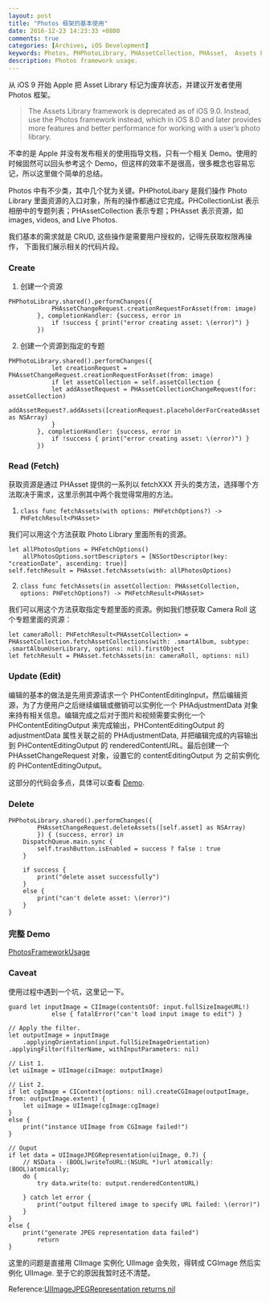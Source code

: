 ```yaml
---
layout: post
title: "Photos 框架的基本使用"
date: 2016-12-23 14:23:33 +0800
comments: true
categories: [Archives, iOS Development] 
keywords: Photos, PHPhotoLibrary, PHAssetCollection, PHAsset,  Assets Library 
description: Photos framework usage.
---
```


从 iOS 9 开始 Apple 把 Asset Library 标记为废弃状态，并建议开发者使用 Photos 框架。

>The Assets Library framework is deprecated as of iOS 9.0. Instead, use the Photos framework instead, which in iOS 8.0 and later provides more features and better performance for working with a user’s photo library. 

不幸的是 Apple 并没有发布相关的使用指导文档，只有一个相关 Demo。使用的时候固然可以回头参考这个 Demo，但这样的效率不是很高，很多概念也容易忘记，所以这里做个简单的总结。

Photos 中有不少类，其中几个犹为关键。PHPhotoLibary 是我们操作 Photo Library 里面资源的入口对象，所有的操作都通过它完成。PHCollectionList 表示相册中的专题列表；PHAssetCollection 表示专题；PHAsset 表示资源，如 images, videos, and Live Photos.

我们基本的需求就是 CRUD, 这些操作是需要用户授权的，记得先获取权限再操作， 下面我们展示相关的代码片段。

### Create

1. 创建一个资源

```
PHPhotoLibrary.shared().performChanges({
            PHAssetChangeRequest.creationRequestForAsset(from: image)
        }, completionHandler: {success, error in
            if !success { print("error creating asset: \(error)") }
        })
```

2. 创建一个资源到指定的专题

```
PHPhotoLibrary.shared().performChanges({
            let creationRequest = PHAssetChangeRequest.creationRequestForAsset(from: image)
            if let assetCollection = self.assetCollection {
            let addAssetRequest = PHAssetCollectionChangeRequest(for: assetCollection)
            addAssetRequest?.addAssets([creationRequest.placeholderForCreatedAsset!] as NSArray)
            }
        }, completionHandler: {success, error in
            if !success { print("error creating asset: \(error)") }
        })
```
<!-- more -->
### Read (Fetch)

获取资源是通过 PHAsset 提供的一系列以 fetchXXX 开头的类方法，选择哪个方法取决于需求，这里示例其中两个我觉得常用的方法。

1. `class func fetchAssets(with options: PHFetchOptions?) -> PHFetchResult<PHAsset>`

我们可以用这个方法获取 Photo Library 里面所有的资源。

```
let allPhotosOptions = PHFetchOptions()
    allPhotosOptions.sortDescriptors = [NSSortDescriptor(key: "creationDate", ascending: true)]
self.fetchResult = PHAsset.fetchAssets(with: allPhotosOptions)
```

2. `class func fetchAssets(in assetCollection: PHAssetCollection, options: PHFetchOptions?) -> PHFetchResult<PHAsset>` 

我们可以用这个方法获取指定专题里面的资源。例如我们想获取 Camera Roll 这个专题里面的资源：

```
let cameraRoll: PHFetchResult<PHAssetCollection> = PHAssetCollection.fetchAssetCollections(with: .smartAlbum, subtype: .smartAlbumUserLibrary, options: nil).firstObject
let fetchResult = PHAsset.fetchAssets(in: cameraRoll, options: nil)
```

### Update (Edit)

编辑的基本的做法是先用资源请求一个 PHContentEditingInput，然后编辑资源，为了方便用户之后继续编辑或撤销可以实例化一个 PHAdjustmentData 对象来持有相关信息。编辑完成之后对于图片和视频需要实例化一个 PHContentEditingOutput 来完成输出，PHContentEditingOutput 的 adjustmentData 属性关联之前的 PHAdjustmentData, 并把编辑完成的内容输出到 PHContentEditingOutput 的 renderedContentURL。最后创建一个 PHAssetChangeRequest 对象，设置它的 contentEditingOutput 为
之前实例化的 PHContentEditingOutput。

这部分的代码会多点，具体可以查看 [Demo](https://github.com/DamianSheldon/PhotosFrameworkUsage).

### Delete

```
PHPhotoLibrary.shared().performChanges({ 
        PHAssetChangeRequest.deleteAssets([self.asset] as NSArray)
        }) { (success, error) in
    DispatchQueue.main.sync {
        self.trashButton.isEnabled = success ? false : true
    }

    if success {
        print("delete asset successfully")
    }
    else {
        print("can't delete asset: \(error)")
    }
}
```

### 完整 Demo

[PhotosFrameworkUsage](https://github.com/DamianSheldon/PhotosFrameworkUsage)  

### Caveat

使用过程中遇到一个坑，这里记一下。

```
guard let inputImage = CIImage(contentsOf: input.fullSizeImageURL!)
            else { fatalError("can't load input image to edit") }

// Apply the filter.
let outputImage = inputImage
    .applyingOrientation(input.fullSizeImageOrientation)
.applyingFilter(filterName, withInputParameters: nil)

// List 1.
let uiImage = UIImage(ciImage: outputImage)

// List 2.
if let cgImage = CIContext(options: nil).createCGImage(outputImage, from: outputImage.extent) {
    let uiImage = UIImage(cgImage:cgImage)
}
else {
    print("instance UIImage from CGImage failed!")    
}

// Ouput
if let data = UIImageJPEGRepresentation(uiImage, 0.7) {
    // NSData - (BOOL)writeToURL:(NSURL *)url atomically:(BOOL)atomically;
    do {
        try data.write(to: output.renderedContentURL)

    } catch let error {
        print("output filtered image to specify URL failed: \(error)")
    }
}
else {
    print("generate JPEG representation data failed")
        return
}
```

这里的问题是直接用 CIImage 实例化  UIImage 会失败，得转成 CGImage 然后实例化 UIImage. 至于它的原因我暂时还不清楚。

Reference:[UIImageJPEGRepresentation returns nil](http://stackoverflow.com/questions/29732886/uiimagejpegrepresentation-returns-nil)
